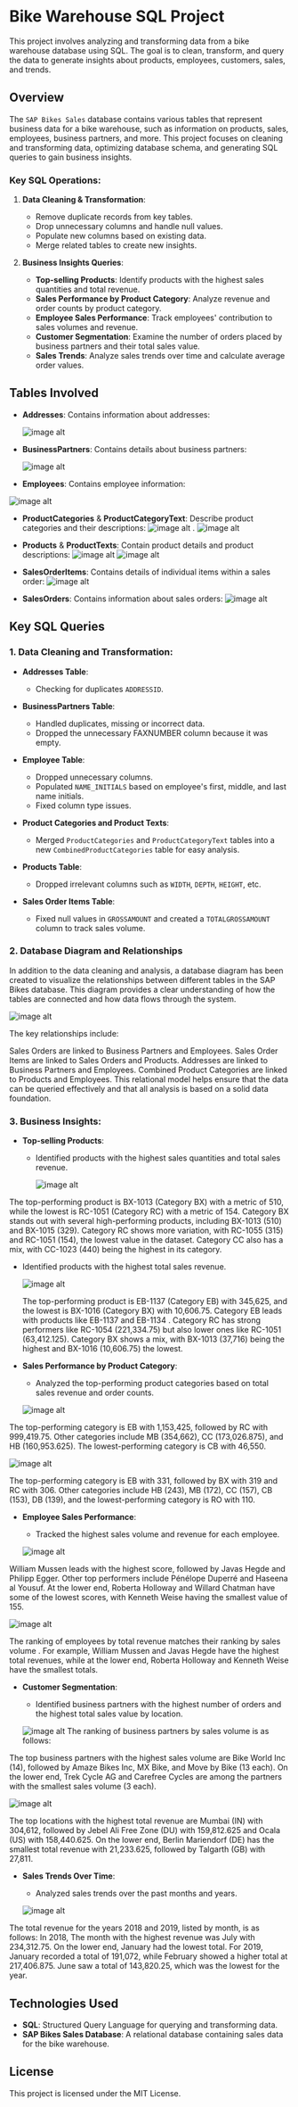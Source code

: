 # Bike Warehouse SQL Project

This project involves analyzing and transforming data from a bike warehouse database using SQL. The goal is to clean, transform, and query the data to generate insights about products, employees, customers, sales, and trends.

## Overview

The `SAP Bikes Sales` database contains various tables that represent business data for a bike warehouse, such as information on products, sales, employees, business partners, and more. This project focuses on cleaning and transforming data, optimizing database schema, and generating SQL queries to gain business insights.

### Key SQL Operations:
1. **Data Cleaning & Transformation**: 
   - Remove duplicate records from key tables.
   - Drop unnecessary columns and handle null values.
   - Populate new columns based on existing data.
   - Merge related tables to create new insights.
   
2. **Business Insights Queries**:
   - **Top-selling Products**: Identify products with the highest sales quantities and total revenue.
   - **Sales Performance by Product Category**: Analyze revenue and order counts by product category.
   - **Employee Sales Performance**: Track employees' contribution to sales volumes and revenue.
   - **Customer Segmentation**: Examine the number of orders placed by business partners and their total sales value.
   - **Sales Trends**: Analyze sales trends over time and calculate average order values.

## Tables Involved

- **Addresses**: Contains information about addresses:

    ![image alt]( https://github.com/safae-ahb/Bike-Warehouse-SQL-Project./blob/main/Adresses%20Table.PNG)
 
- **BusinessPartners**: Contains details about business partners:
  
   ![image alt](https://github.com/safae-ahb/Bike-Warehouse-SQL-Project./blob/main/BusinessPartners%20Table.PNG)
  
- **Employees**: Contains employee information:

![image alt](https://github.com/safae-ahb/Bike-Warehouse-SQL-Project./blob/main/Employees%20Table.PNG)
  
- **ProductCategories** & **ProductCategoryText**: Describe product categories and their descriptions:
    ![image alt](https://github.com/safae-ahb/Bike-Warehouse-SQL-Project./blob/main/ProductCategories%20Table.PNG) .     ![image alt](https://github.com/safae-ahb/Bike-Warehouse-SQL-Project./blob/main/ProductCategory%20Text%20Table.PNG)

  
- **Products** & **ProductTexts**: Contain product details and product descriptions:
  ![image alt](https://github.com/safae-ahb/Bike-Warehouse-SQL-Project./blob/main/ProductTexts%20Table.PNG)
   ![image alt](https://github.com/safae-ahb/Bike-Warehouse-SQL-Project./blob/main/Products%20Table.PNG)
  
- **SalesOrderItems**: Contains details of individual items within a sales order:
  ![image alt](https://github.com/safae-ahb/Bike-Warehouse-SQL-Project./blob/main/SalesOrderItemsTable.PNG)
  
- **SalesOrders**: Contains information about sales orders:
  ![image alt](https://github.com/safae-ahb/Bike-Warehouse-SQL-Project./blob/main/SalesOrders%20Table.PNG)

## Key SQL Queries

### 1. Data Cleaning and Transformation:

- **Addresses Table**:
   - Checking for duplicates `ADDRESSID`.
   
- **BusinessPartners Table**:
   - Handled duplicates, missing or incorrect data.
   - Dropped the unnecessary FAXNUMBER column because it was empty.

- **Employee Table**:
   - Dropped unnecessary columns.
   - Populated `NAME_INITIALS` based on employee's first, middle, and last name initials.
   - Fixed column type issues.

- **Product Categories and Product Texts**:
   - Merged `ProductCategories` and `ProductCategoryText` tables into a new `CombinedProductCategories` table for easy analysis.

- **Products Table**:
   - Dropped irrelevant columns such as `WIDTH`, `DEPTH`, `HEIGHT`, etc.

- **Sales Order Items Table**:
   - Fixed null values in `GROSSAMOUNT` and created a `TOTALGROSSAMOUNT` column to track sales volume.
 
 ### 2. Database Diagram and Relationships
In addition to the data cleaning and analysis, a database diagram has been created to visualize the relationships between different tables in the SAP Bikes database. This diagram provides a clear understanding of how the tables are connected and how data flows through the system.

![image alt](https://github.com/safae-ahb/Bike-Warehouse-SQL-Project./blob/main/Diagram.PNG?raw=true)


The key relationships include:

Sales Orders are linked to Business Partners and Employees.
Sales Order Items are linked to Sales Orders and Products.
Addresses are linked to Business Partners and Employees.
Combined Product Categories are linked to Products and Employees.
This relational model helps ensure that the data can be queried effectively and that all analysis is based on a solid data foundation.

### 3. Business Insights:

- **Top-selling Products**:
   - Identified products with the highest sales quantities and total sales revenue.
     
     ![image alt](https://github.com/safae-ahb/Bike-Warehouse-SQL-Project./blob/main/Highest%20sales%20quantities.PNG)

The top-performing product is BX-1013 (Category BX) with a metric of 510, while the lowest is RC-1051 (Category RC) with a metric of 154.
Category BX stands out with several high-performing products, including BX-1013 (510) and BX-1015 (329). Category RC shows more variation, with RC-1055 (315) and RC-1051 (154), the lowest value in the dataset. Category CC also has a mix, with CC-1023 (440) being the highest in its category.
 
 - Identified products with the highest total sales revenue.

    ![image alt]( https://github.com/safae-ahb/Bike-Warehouse-SQL-Project./blob/main/Highest%20total%20sales%20revenue..PNG)

   The top-performing product is EB-1137 (Category EB) with 345,625, and the lowest is BX-1016 (Category BX) with 10,606.75.
   Category EB leads with products like EB-1137 and EB-1134 . Category RC has strong performers like RC-1054 (221,334.75) but also lower ones like RC-1051 (63,412.125). Category BX shows a mix, with BX-1013 (37,716) being the highest and BX-1016 (10,606.75) the lowest.


- **Sales Performance by Product Category**:
   - Analyzed the top-performing product categories based on total sales revenue and order counts.

  ![image alt](https://github.com/safae-ahb/Bike-Warehouse-SQL-Project./blob/main/Top%20performing%20product%20categories%20based%20on%20total%20sales.PNG)

The top-performing category is EB with 1,153,425, followed by RC with 999,419.75.
Other categories include MB (354,662), CC (173,026.875), and HB (160,953.625). The lowest-performing category is CB with 46,550.

  ![image alt](https://github.com/safae-ahb/Bike-Warehouse-SQL-Project./blob/main/Top-performing%20product%20categories%20based%20on%20order%20counts.PNG)

The top-performing category is EB with 331, followed by BX with 319 and RC with 306.
Other categories include HB (243), MB (172), CC (157), CB (153), DB (139), and the lowest-performing category is RO with 110.

- **Employee Sales Performance**:
   - Tracked the highest sales volume and revenue for each employee.

  ![image alt](https://github.com/safae-ahb/Bike-Warehouse-SQL-Project./blob/main/Employee%20Sales%20Performance%201.PNG)
  
William Mussen leads with the highest score, followed by Javas Hegde and Philipp Egger. Other top performers include Pénélope Duperré and Haseena al Yousuf.
At the lower end, Roberta Holloway and Willard Chatman have some of the lowest scores, with Kenneth Weise having the smallest value of 155.

  ![image alt](https://github.com/safae-ahb/Bike-Warehouse-SQL-Project./blob/main/Employee%20Sales%20Performance%202.PNG)

  The ranking of employees by total revenue matches their ranking by sales volume . For example, William Mussen and Javas Hegde have the highest total revenues, while at the lower end, Roberta Holloway and Kenneth Weise have the smallest totals.

- **Customer Segmentation**:
   - Identified business partners with the highest number of orders and the highest total sales value by location.

  ![image alt](https://github.com/safae-ahb/Bike-Warehouse-SQL-Project./blob/main/Customer%20Segmentation%201.PNG)
  The ranking of business partners by sales volume is as follows:

The top business partners with the highest sales volume are Bike World Inc (14), followed by Amaze Bikes Inc, MX Bike, and Move by Bike (13 each).
On the lower end, Trek Cycle AG and Carefree Cycles are among the partners with the smallest sales volume (3 each).

  ![image alt](https://github.com/safae-ahb/Bike-Warehouse-SQL-Project./blob/main/Customer%20Segmentation%202.PNG)

  The top locations with the highest total revenue are Mumbai (IN) with 304,612, followed by Jebel Ali Free Zone (DU) with 159,812.625 and Ocala (US) with 158,440.625.
On the lower end, Berlin Mariendorf (DE) has the smallest total revenue with 21,233.625, followed by Talgarth (GB) with 27,811.

- **Sales Trends Over Time**:
   - Analyzed sales trends over the past months and years.

  ![image alt](https://github.com/safae-ahb/Bike-Warehouse-SQL-Project./blob/main/Sales%20Trends%20Over%20Time%201.PNG)

 The total revenue for the years 2018 and 2019, listed by month, is as follows:
In 2018, The month with the highest revenue was July with 234,312.75. On the lower end, January had the lowest total.
For 2019, January recorded a total of 191,072, while February showed a higher total at 217,406.875. June saw a total of 143,820.25, which was the lowest for the year.

## Technologies Used

- **SQL**: Structured Query Language for querying and transforming data.
- **SAP Bikes Sales Database**: A relational database containing sales data for the bike warehouse.

## License

This project is licensed under the MIT License.

